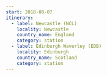 ```yaml
---
start: 2018-08-07
itinerary:
  - label: Newcastle (NCL)
    locality: Newcastle
    country_name: England
    category: station
  - label: Edinburgh Waverley (EDB)
    locality: Edinburgh
    country_name: Scotland
    category: station
---
```

